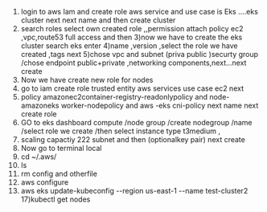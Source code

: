 1) login to aws Iam and create role aws service and use case is Eks ....eks cluster next next name and then create cluster
2) search roles select own created role ,,permission attach policy ec2  ,vpc,route53 full access  and then 
3)now we have to create the eks cluster search eks enter
4)name ,version ,select the role we have created ,tags next
5)chose vpc and subnet (priva public )securty group /chose endpoint public+private ,networking components,next...next create
6) Now we have create new role for nodes
7) go to iam create role trusted entity aws services use case ec2 next
8) policy amazonec2container-registry-readonlypolicy  and node-amazoneks worker-nodepolicy  and aws -eks cni-policy next name next create role
9) GO to eks dashboard compute /node group /create nodegroup /name /select role we create /then select instance type t3medium ,
10) scaling capactiy 222 subnet and then (optionalkey pair) next create
11) Now go to terminal local
12) cd ~/.aws/
13) ls
14) rm config and otherfile
15) aws configure
16) aws eks update-kubeconfig --region us-east-1 --name test-cluster2
17)kubectl get nodes



